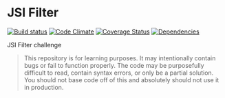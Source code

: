 # JSI Filter

[![Build status][travis-image]][travis-url] [![Code Climate][codeclimate-image]][codeclimate-url] [![Coverage Status][coverage-image]][coverage-url] [![Dependencies][david-image]][david-url]

JSI Filter challenge

> This repository is for learning purposes. It may intentionally contain bugs or
fail to function properly. The code may be purposefully difficult to read,
contain syntax errors, or only be a partial solution. You should not base code
off of this and absolutely should not use it in production.

[travis-url]: http://travis-ci.org/wbyoung/jsi-filter
[travis-image]: https://secure.travis-ci.org/wbyoung/jsi-filter.png?branch=master
[codeclimate-image]: https://codeclimate.com/github/wbyoung/jsi-filter.png
[codeclimate-url]: https://codeclimate.com/github/wbyoung/jsi-filter
[coverage-image]: https://coveralls.io/repos/wbyoung/jsi-filter/badge.png
[coverage-url]: https://coveralls.io/r/wbyoung/jsi-filter
[david-image]: https://david-dm.org/wbyoung/jsi-filter.png?theme=shields.io
[david-url]: https://david-dm.org/wbyoung/jsi-filter
